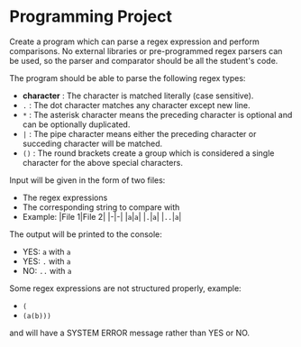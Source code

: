 # Programming Project

Create a program which can parse a regex expression and perform comparisons. No external libraries or pre-programmed regex parsers can be used, so the parser and comparator should be all the student's code.

The program should be able to parse the following regex types:
- **character** : The character is matched literally (case sensitive).
- `.` : The dot character matches any character except new line.
- `*` : The asterisk character means the preceding character is optional and can be optionally duplicated.
- `|` : The pipe character means either the preceding character or succeding character will be matched.
- `()` : The round brackets create a group which is considered a single character for the above special characters.

Input will be given in the form of two files:
- The regex expressions
- The corresponding string to compare with
- Example:
  |File 1|File 2|
  |-|-|
  |`a`|`a`|
  |`.`|`a`|
  |`..`|`a`|

The output will be printed to the console:
- YES: `a` with `a`
- YES: `.` with `a`
- NO: `..` with `a`

Some regex expressions are not structured properly, example:
- `(`
- `(a(b)))`

and will have a SYSTEM ERROR message rather than YES or NO.
